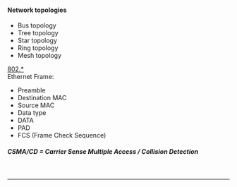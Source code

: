 #### Network topologies 
* Bus topology
* Tree topology
* Star topology
* Ring topology 
* Mesh topology 

[802.*](https://user-images.githubusercontent.com/22988682/203787313-314380e7-ee13-423e-b341-6be9b6d3bd93.png)
<br>
Ethernet Frame:
* Preamble
* Destination MAC
* Source MAC
* Data type 
* DATA 
* PAD
* FCS (Frame Check Sequence)


##### CSMA/CD = Carrier Sense Multiple Access / Collision Detection 
<br>
<hr>
